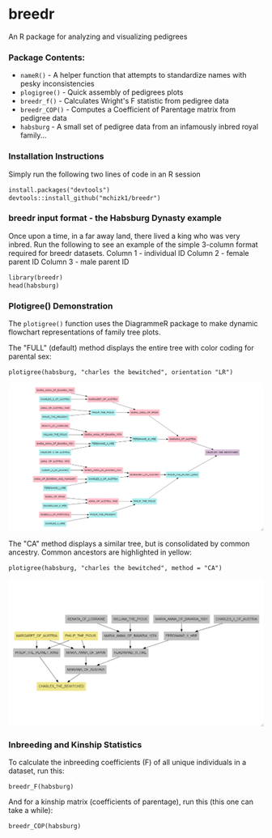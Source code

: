 # breedr

An R package for analyzing and visualizing pedigrees

### Package Contents:

* `nameR()` - A helper function that attempts to standardize names with pesky inconsistencies
* `plogigree()` - Quick assembly of pedigrees plots
* `breedr_f()` - Calculates Wright's F statistic from pedigree data
* `breedr_COP()` - Computes a Coefficient of Parentage matrix from pedigree data
* `habsburg` - A small set of pedigree data from an infamously inbred royal family...

### Installation Instructions

Simply run the following two lines of code in an R session

    install.packages("devtools")
    devtools::install_github("mchizk1/breedr")
    
### breedr input format - the Habsburg Dynasty example

Once upon a time, in a far away land, there lived a king who was very inbred. Run the following to see an example of the simple 3-column format required for breedr datasets.
Column 1 - individual ID
Column 2 - female parent ID
Column 3 - male parent ID

    library(breedr)
    head(habsburg)
       
### Plotigree() Demonstration

The `plotigree()` function uses the DiagrammeR package to make dynamic flowchart 
representations of family tree plots.

The "FULL" (default) method displays the entire tree with color coding for parental sex:

    plotigree(habsburg, "charles the bewitched", orientation "LR")
    
![FULL](https://github.com/mchizk1/breedr/blob/main/FULL_method.png)
    
The "CA" method displays a similar tree, but is consolidated by common ancestry.
Common ancestors are highlighted in yellow:
    
    plotigree(habsburg, "charles the bewitched", method = "CA")
    
![CA](https://github.com/mchizk1/breedr/blob/main/CA_method.png)
       
### Inbreeding and Kinship Statistics

To calculate the inbreeding coefficients (F) of all unique individuals in a dataset, run this:

    breedr_F(habsburg)

And for a kinship matrix (coefficients of parentage), run this (this one can take a while): 

    breedr_COP(habsburg)
